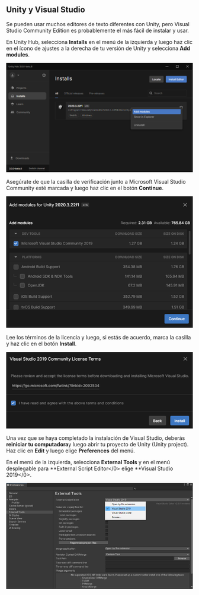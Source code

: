 ## Unity y Visual Studio

Se pueden usar muchos editores de texto diferentes con Unity, pero Visual Studio Community Edition es probablemente el más fácil de instalar y usar.

En Unity Hub, selecciona **Installs** en el menú de la izquierda y luego haz clic en el ícono de ajustes a la derecha de tu versión de Unity y selecciona **Add modules**.

![Se muestra Unity Hub con las opciones seleccionadas.](images/unity-add-modules.png)

Asegúrate de que la casilla de verificación junto a Microsoft Visual Studio Community esté marcada y luego haz clic en el botón **Continue**.

![Unity Hub con una marca junto a Visual Studio.](images/unity-install-vs.png)

Lee los términos de la licencia y luego, si estás de acuerdo, marca la casilla y haz clic en el botón **Install**.

![Acuerdo de licencia verificado para Visual Studio.](images/unity-vs-license.png)

Una vez que se haya completado la instalación de Visual Studio, deberás **reiniciar tu computadora**y luego abrir tu proyecto de Unity (Unity project). Haz clic en **Edit** y luego elige **Preferences** del menú.

En el menú de la izquierda, selecciona</strong></strong> **External Tools** y en el menú desplegable para **External Script Editor</0> elige **Visual Studio 2019</0>.</p>

![Menú de preferencias con Visual Studio elegido como editor de secuencias de comandos.](images/unity-editor-select.png)

